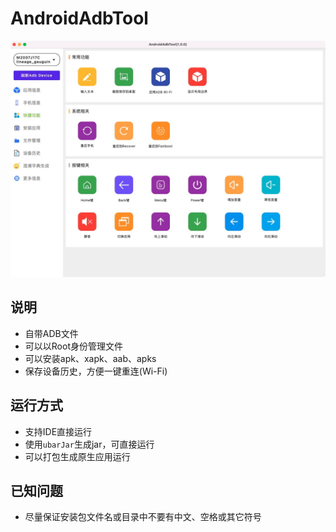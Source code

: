 # AndroidAdbTool

![screen_1](img/screen_1.jpg)

## 说明
* 自带ADB文件
* 可以以Root身份管理文件
* 可以安装apk、xapk、aab、apks
* 保存设备历史，方便一键重连(Wi-Fi)

## 运行方式
* 支持IDE直接运行
* 使用`ubarJar`生成jar，可直接运行
* 可以打包生成原生应用运行

## 已知问题
* 尽量保证安装包文件名或目录中不要有中文、空格或其它符号